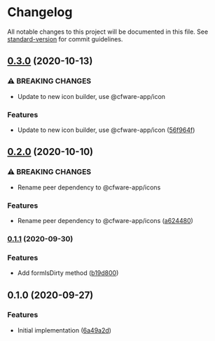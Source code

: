 # Changelog

All notable changes to this project will be documented in this file. See [standard-version](https://github.com/conventional-changelog/standard-version) for commit guidelines.

## [0.3.0](https://github.com/cfware/form/compare/v0.2.0...v0.3.0) (2020-10-13)


### ⚠ BREAKING CHANGES

* Update to new icon builder, use @cfware-app/icon

### Features

* Update to new icon builder, use @cfware-app/icon ([56f964f](https://github.com/cfware/form/commit/56f964fa57bf069f4585780b568b27c6a230b92b))

## [0.2.0](https://github.com/cfware/form/compare/v0.1.1...v0.2.0) (2020-10-10)


### ⚠ BREAKING CHANGES

* Rename peer dependency to @cfware-app/icons

### Features

* Rename peer dependency to @cfware-app/icons ([a624480](https://github.com/cfware/form/commit/a6244806e44306bbe0fb7f5414242d402257c401))

### [0.1.1](https://github.com/cfware/form/compare/v0.1.0...v0.1.1) (2020-09-30)


### Features

* Add formIsDirty method ([b19d800](https://github.com/cfware/form/commit/b19d800b97ec016d8f26e2273e0682ecd7e3dce3))

## 0.1.0 (2020-09-27)


### Features

* Initial implementation ([6a49a2d](https://github.com/cfware/form/commit/6a49a2d26be21b555071d05fa5ca31c0d5b7f788))
